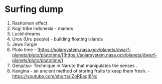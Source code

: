 # Surfing dump

1. Rashomon effect
2. Kogi tribe Indonesia - mamos
3. Lucid dreams
4. Uros (Uru people) - building floating islands
5. Jews Fargin
6. Pluto time - [https://solarsystem.nasa.gov/planets/dwarf-planets/pluto/plutotime/](https://solarsystem.nasa.gov/planets/dwarf-planets/pluto/plutotime/)
7. Genjutsu- Technique in Naruto that manipulates the senses .
8. Kangina - an ancient method of storing fruits to keep them fresh. -https://youtube.com/shorts/IZoREaqI6Nc